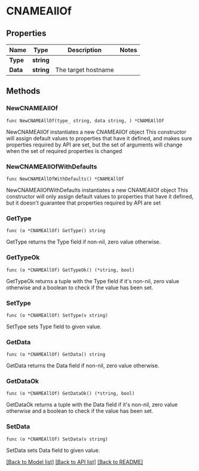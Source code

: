 # CNAMEAllOf

## Properties

Name | Type | Description | Notes
------------ | ------------- | ------------- | -------------
**Type** | **string** |  | 
**Data** | **string** | The target hostname | 

## Methods

### NewCNAMEAllOf

`func NewCNAMEAllOf(type_ string, data string, ) *CNAMEAllOf`

NewCNAMEAllOf instantiates a new CNAMEAllOf object
This constructor will assign default values to properties that have it defined,
and makes sure properties required by API are set, but the set of arguments
will change when the set of required properties is changed

### NewCNAMEAllOfWithDefaults

`func NewCNAMEAllOfWithDefaults() *CNAMEAllOf`

NewCNAMEAllOfWithDefaults instantiates a new CNAMEAllOf object
This constructor will only assign default values to properties that have it defined,
but it doesn't guarantee that properties required by API are set

### GetType

`func (o *CNAMEAllOf) GetType() string`

GetType returns the Type field if non-nil, zero value otherwise.

### GetTypeOk

`func (o *CNAMEAllOf) GetTypeOk() (*string, bool)`

GetTypeOk returns a tuple with the Type field if it's non-nil, zero value otherwise
and a boolean to check if the value has been set.

### SetType

`func (o *CNAMEAllOf) SetType(v string)`

SetType sets Type field to given value.


### GetData

`func (o *CNAMEAllOf) GetData() string`

GetData returns the Data field if non-nil, zero value otherwise.

### GetDataOk

`func (o *CNAMEAllOf) GetDataOk() (*string, bool)`

GetDataOk returns a tuple with the Data field if it's non-nil, zero value otherwise
and a boolean to check if the value has been set.

### SetData

`func (o *CNAMEAllOf) SetData(v string)`

SetData sets Data field to given value.



[[Back to Model list]](../README.md#documentation-for-models) [[Back to API list]](../README.md#documentation-for-api-endpoints) [[Back to README]](../README.md)


